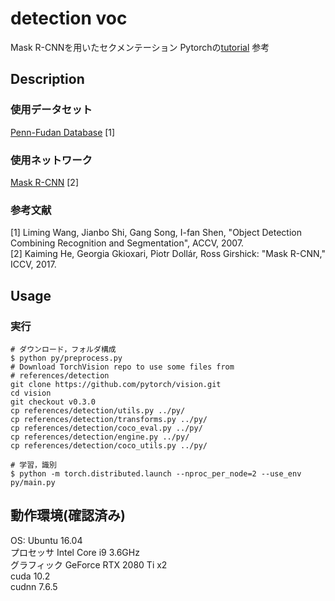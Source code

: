 detection voc
====
Mask R-CNNを用いたセクメンテーション
Pytorchの[tutorial](https://pytorch.org/tutorials/intermediate/torchvision_tutorial.html) 参考  

## Description
### 使用データセット
[Penn-Fudan Database](https://www.cis.upenn.edu/~jshi/ped_html/) [1]  

### 使用ネットワーク
[Mask R-CNN](https://arxiv.org/abs/1703.06870) [2] 

### 参考文献
[1] Liming Wang, Jianbo Shi, Gang Song, I-fan Shen, "Object Detection Combining Recognition and Segmentation", ACCV, 2007.    
[2] Kaiming He, Georgia Gkioxari, Piotr Dollár, Ross Girshick: "Mask R-CNN," ICCV, 2017.  

## Usage
### 実行
```
# ダウンロード，フォルダ構成
$ python py/preprocess.py
# Download TorchVision repo to use some files from
# references/detection
git clone https://github.com/pytorch/vision.git
cd vision
git checkout v0.3.0
cp references/detection/utils.py ../py/
cp references/detection/transforms.py ../py/
cp references/detection/coco_eval.py ../py/
cp references/detection/engine.py ../py/
cp references/detection/coco_utils.py ../py/

# 学習，識別
$ python -m torch.distributed.launch --nproc_per_node=2 --use_env py/main.py 
```

## 動作環境(確認済み)
OS: Ubuntu 16.04  
プロセッサ Intel Core i9 3.6GHz  
グラフィック GeForce RTX 2080 Ti x2  
cuda 10.2  
cudnn 7.6.5  
